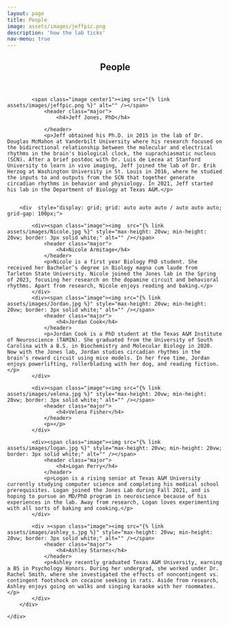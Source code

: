 ```yaml
---
layout: page
title: People
image: assets/images/jeffpic.png
description: 'how the lab ticks'
nav-menu: true
---
```


<!-- Main -->
<div id="main" class="alt">

<!-- One -->
<section id="one">
	<div class="inner">
		<header class="major">
			<h1>People</h1>
		</header>

			<span class="image center1"><img src="{% link assets/images/jeffpic.png %}" alt="" /></span>
				<header class="major">
					<h4>Jeff Jones, PhD</h4>
					
				</header>
				<p>Jeff obtained his Ph.D. in 2015 in the lab of Dr. Douglas McMahon at Vanderbilt University where his research focused on the bidirectional relationship between the molecular and electrical rhythms in the brain's biological clock, the suprachiasmatic nucleus (SCN). After a brief postdoc with Dr. Luis de Lecea at Stanford University to learn in vivo imaging, Jeff joined the lab of Dr. Erik Herzog at Washington University in St. Louis in 2016, where he studied the inputs to and outputs from the SCN that together generate circadian rhythms in behavior and physiology. In 2021, Jeff started his lab in the Department of Biology at Texas A&M.</p>


		<div  style="display: grid; grid: auto auto auto / auto auto auto; grid-gap: 100px;">
			
			<div><span class="image"><img  src="{% link assets/images/Nicole.jpg %}" style="max-height: 20vw; min-height: 20vw; border: 3px solid white;" alt="" /></span>
				<header class="major">
					<h4>Nicole Armitage</h4>
				</header>
				<p>Nicole is a first year Biology PhD student. She received her Bachelor’s degree in Biology magna cum laude from Tarleton State University. Nicole joined the Jones lab in the Spring of 2023, focusing her research on the dopamine circuit and behavioral rhythms. Apart from research, Nicole enjoys reading and baking.</p>
			</div>
			<div><span class="image"><img src="{% link assets/images/Jordan.jpg %}" style="max-height: 20vw; min-height: 20vw; border: 3px solid white;" alt="" /></span>
				<header class="major">
					<h4>Jordan Cook</h4>
				</header>
				<p>Jordan Cook is a PhD student at the Texas A&M Institute of Neuroscience (TAMIN). She graduated from the University of South Carolina with a B.S. in Biochemistry and Molecular Biology in 2020. Now with the Jones lab, Jordan studies circadian rhythms in the brain’s reward circuit using mice models. In her free time, Jordan enjoys powerlifting, rollerblading with her dog, and reading fiction.</p>
			</div>

			<div><span class="image"><img src="{% link assets/images/velena.jpg %}" style="max-height: 20vw; min-height: 20vw; border: 3px solid white;" alt="" /></span>
				<header class="major">
					<h4>Velena Fisher</h4>
				</header>
				<p></p>
			</div>
			
			<div><span class="image"><img src="{% link assets/images/logan.jpg %}" style="max-height: 20vw; min-height: 20vw; border: 3px solid white;" alt="" /></span>
				<header class="major">
					<h4>Logan Perry</h4>
				</header>
				<p>Logan is a rising senior at Texas A&M University currently studying computer science and completing his medical school prerequisites. Logan joined the Jones Lab during Fall 2021, and is hoping to pursue an MD/PhD program in neuroscience because of his experiences in the lab. Away from research, Logan loves experimenting with all sorts of baking and cooking.</p>
			</div>

			<div ><span class="image"><img src="{% link assets/images/ashley_s.jpg %}" style="max-height: 20vw; min-height: 20vw; border: 3px solid white;" alt="" /></span>
				<header class="major">
					<h4>Ashley Starnes</h4>
				</header>
				<p>Ashley recently graduated Texas A&M University, earning a BS in Psychology Honors. During her undergrad, she worked under Dr. Rachel Smith, where she investigated the effects of noncontingent vs. contingent footshock on cocaine seeking in rats. Aside from research, Ashley enjoys going on walks and singing karaoke with her roommates.</p>
			</div>
		</div>

	</div>
</section>

</div>
